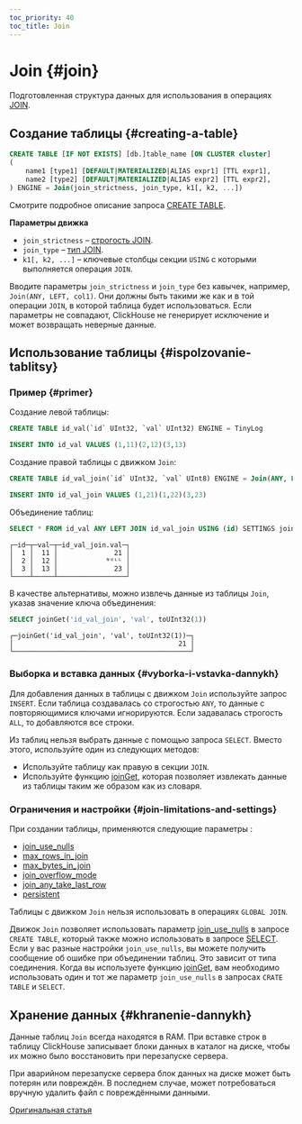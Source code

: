 ```yaml
---
toc_priority: 40
toc_title: Join
---
```


# Join {#join}

Подготовленная структура данных для использования в операциях [JOIN](../../../engines/table-engines/special/join.md#select-join).

## Создание таблицы {#creating-a-table}

``` sql
CREATE TABLE [IF NOT EXISTS] [db.]table_name [ON CLUSTER cluster]
(
    name1 [type1] [DEFAULT|MATERIALIZED|ALIAS expr1] [TTL expr1],
    name2 [type2] [DEFAULT|MATERIALIZED|ALIAS expr2] [TTL expr2],
) ENGINE = Join(join_strictness, join_type, k1[, k2, ...])
```

Смотрите подробное описание запроса [CREATE TABLE](../../../engines/table-engines/special/join.md#create-table-query).

**Параметры движка**

-   `join_strictness` – [строгость JOIN](../../../engines/table-engines/special/join.md#select-join-types).
-   `join_type` – [тип JOIN](../../../engines/table-engines/special/join.md#select-join-types).
-   `k1[, k2, ...]` – ключевые столбцы секции `USING` с которыми выполняется операция `JOIN`.

Вводите параметры `join_strictness` и `join_type` без кавычек, например, `Join(ANY, LEFT, col1)`. Они должны быть такими же как и в той операции `JOIN`, в которой таблица будет использоваться. Если параметры не совпадают, ClickHouse не генерирует исключение и может возвращать неверные данные.

## Использование таблицы {#ispolzovanie-tablitsy}

### Пример {#primer}

Создание левой таблицы:

``` sql
CREATE TABLE id_val(`id` UInt32, `val` UInt32) ENGINE = TinyLog
```

``` sql
INSERT INTO id_val VALUES (1,11)(2,12)(3,13)
```

Создание правой таблицы с движком `Join`:

``` sql
CREATE TABLE id_val_join(`id` UInt32, `val` UInt8) ENGINE = Join(ANY, LEFT, id)
```

``` sql
INSERT INTO id_val_join VALUES (1,21)(1,22)(3,23)
```

Объединение таблиц:

``` sql
SELECT * FROM id_val ANY LEFT JOIN id_val_join USING (id) SETTINGS join_use_nulls = 1
```

``` text
┌─id─┬─val─┬─id_val_join.val─┐
│  1 │  11 │              21 │
│  2 │  12 │            ᴺᵁᴸᴸ │
│  3 │  13 │              23 │
└────┴─────┴─────────────────┘
```

В качестве альтернативы, можно извлечь данные из таблицы `Join`, указав значение ключа объединения:

``` sql
SELECT joinGet('id_val_join', 'val', toUInt32(1))
```

``` text
┌─joinGet('id_val_join', 'val', toUInt32(1))─┐
│                                         21 │
└────────────────────────────────────────────┘
```

### Выборка и вставка данных {#vyborka-i-vstavka-dannykh}

Для добавления данных в таблицы с движком `Join` используйте запрос `INSERT`. Если таблица создавалась со строгостью `ANY`, то данные с повторяющимися ключами игнорируются. Если задавалась строгость `ALL`, то добавляются все строки.

Из таблиц нельзя выбрать данные с помощью запроса `SELECT`. Вместо этого, используйте один из следующих методов:

-   Используйте таблицу как правую в секции `JOIN`.
-   Используйте функцию [joinGet](../../../engines/table-engines/special/join.md#joinget), которая позволяет извлекать данные из таблицы таким же образом как из словаря.

### Ограничения и настройки {#join-limitations-and-settings}

При создании таблицы, применяются следующие параметры :

-   [join_use_nulls](../../../operations/settings/settings.md#join_use_nulls)
-   [max_rows_in_join](../../../operations/settings/query-complexity.md#settings-max_rows_in_join)
-   [max_bytes_in_join](../../../operations/settings/query-complexity.md#settings-max_bytes_in_join)
-   [join_overflow_mode](../../../operations/settings/query-complexity.md#settings-join_overflow_mode)
-   [join_any_take_last_row](../../../operations/settings/settings.md#settings-join_any_take_last_row)
-   [persistent](../../../operations/settings/settings.md#persistent)

Таблицы с движком `Join` нельзя использовать в операциях `GLOBAL JOIN`.

Движок `Join` позволяет использовать параметр [join_use_nulls](../../../operations/settings/settings.md#join_use_nulls) в запросе `CREATE TABLE`, который также можно использовать в запросе [SELECT](../../../engines/table-engines/special/join.md). Если у вас разные настройки `join_use_nulls`, вы можете получить сообщение об ошибке при объединении таблиц. Это зависит от типа соединения. Когда вы используете функцию [joinGet](../../../engines/table-engines/special/join.md#joinget), вам необходимо использовать один и тот же параметр `join_use_nulls` в запросах `CRATE TABLE` и `SELECT`.

## Хранение данных {#khranenie-dannykh}

Данные таблиц `Join` всегда находятся в RAM. При вставке строк в таблицу ClickHouse записывает блоки данных в каталог на диске, чтобы их можно было восстановить при перезапуске сервера.

При аварийном перезапуске сервера блок данных на диске может быть потерян или повреждён. В последнем случае, может потребоваться вручную удалить файл с повреждёнными данными.

[Оригинальная статья](https://clickhouse.tech/docs/ru/operations/table_engines/join/) <!--hide-->
